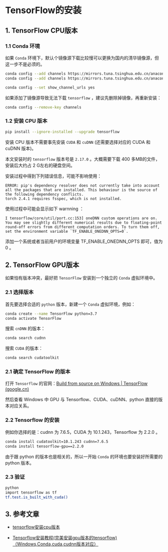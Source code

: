 # TensorFlow的安装

## 1. TensorFlow CPU版本

### 1.1 Conda 环境

如果 `Conda` 环境下，默认个镜像源下载比较慢可以更换为国内的清华镜像源，但这一步不是必须的。

```bash
conda config --add channels https://mirrors.tuna.tsinghua.edu.cn/anaconda/pkgs/free/
conda config --add channels https://mirrors.tuna.tsinghua.edu.cn/anaconda/pkgs/main/

conda config --set show_channel_urls yes
```

如果添加了镜像源导致无法下载 `tensorflow` ，建议先删除掉镜像，再重新安装：

```bash
conda config --remove-key channels
```

### 1.2 安装 CPU 版本

```bash
pip install --ignore-installed --upgrade tensorflow
```

安装 CPU 版本不需要事先安装 `CUDA` 和 `cuDNN` (还需要选择对应的 CUDA 和 cuDNN 版本)。

本文安装时的 `tensorflow` 版本号是 `2.17.0` 。大概需要下载 400 多MB的文件，安装后大约占 2 G左右的硬盘空间。

安装过程中得到下列错误信息，可能不影响使用：

```
ERROR: pip's dependency resolver does not currently take into account all the packages that are installed. This behaviour is the source of the following dependency conflicts.
torch 2.4.1 requires fsspec, which is not installed.
```

使用过程中可能会显示如下 warnning ：

```
I tensorflow/core/util/port.cc:153] oneDNN custom operations are on. You may see slightly different numerical results due to floating-point round-off errors from different computation orders. To turn them off, set the environment variable `TF_ENABLE_ONEDNN_OPTS=0`.
```

添加一个系统或者当前用户的环境变量 TF_ENABLE_ONEDNN_OPTS 即可，值为 0 。

## 2. TensorFlow GPU版本

如果怕有版本冲突，最好把 `TensorFlow` 安装到一个独立的 `Conda` 虚拟环境中。

### 2.1 选择版本

首先要选择合适的 `python` 版本，新建一个 `Conda` 虚拟环境，例如：

```bash
conda create --name TensorFlow python=3.7
conda activate TensorFlow
```

搜索 `cnDNN` 的版本：

```bash
conda search cudnn
```

搜索 `CUDA` 的版本：

```bash
conda search cudatoolkit
````

### 2.1 确定 TensorFlow 的版本

打开 `Tensorflow` 的官网：[Build from source on Windows | TensorFlow (google.cn)](https://tensorflow.google.cn/install/source_windows)

然后查看 Windows 中 GPU 与 Tensorflow、CUDA、cuDNN、python 直接的版本对应关系。

### 2.2 Tensorflow 的安装

例如你选择的是：cudnn 为 7.6.5，CUDA 为 10.1.243，Tensorflow 为 2.2.0 。

```bash
conda install cudatoolkit=10.1.243 cudnn=7.6.5
conda install tensorflow-gpu==2.2.0
```

由于跟 python 的版本也是相关的，所以一开始 `Conda` 的环境也要安装好所需要的 python 版本。

### 2.3 验证

```bash
python
import tensorflow as tf
tf.test.is_built_with_cuda()
```

## 3. 参考文章

- [tensorflow安装cpu版本](https://blog.51cto.com/u_16213610/10716737)

- [Tensorflow安装教程(完美安装gpu版本的tensorflow)（Windows,Conda,cuda,cudnn版本对应）](https://blog.csdn.net/qq_51800276/article/details/136485310)
